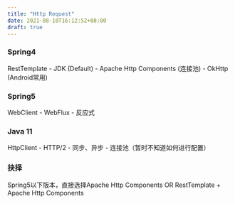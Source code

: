 ```yaml
---
title: "Http Request"
date: 2021-08-10T16:12:52+08:00
draft: true
---
```


### Spring4

RestTemplate
    - JDK (Default)
    - Apache Http Components (连接池)
    - OkHttp (Android常用)

### Spring5

WebClient
    - WebFlux
    - 反应式

### Java 11

HttpClient
    - HTTP/2 
    - 同步、异步
    - 连接池（暂时不知道如何进行配置）

### 抉择

Spring5以下版本，直接选择Apache Http Components OR RestTemplate + Apache Http Components